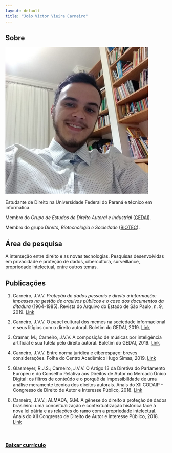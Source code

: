 ```yaml
---
layout: default
title: "João Víctor Vieira Carneiro"
---
```


## Sobre

<img class="profile-picture" src="foto-jv.png">

Estudante de Direito na Universidade Federal do Paraná e técnico em informática.

Membro do *Grupo de Estudos de Direito Autoral e Industrial* ([GEDAI](http://gedai.com.br)).

Membro do grupo *Direito, Biotecnologia e Sociedade* ([BIOTEC](http://www.direito.ufpr.br/portal/biotec/)).

## Área de pesquisa

A interseção entre direito e as novas tecnologias. Pesquisas desenvolvidas em privacidade e proteção de dados, cibercultura, surveillance, propriedade intelectual, entre outros temas.

## Publicações

1. Carneiro, J.V.V. *Proteção de dados pessoais e direito à informação: impasses na gestão de arquivos públicos e o caso dos documentos da ditadura* (1964-1985). Revista do Arquivo do Estado de São Paulo, n. 9, 2019. [Link](http://www.arquivoestado.sp.gov.br/revista_do_arquivo/09/artigo_03.php)

2. Carneiro, J.V.V. O papel cultural dos memes na sociedade informacional e seus litígios com o direito autoral. Boletim do GEDAI, 2019. [Link](http://www.gedai.com.br/junho-2019/o-papel-cultural-dos-memes-na-sociedade-informacional-e-seus-litigios-com-o-direito-autoral/)

3. Cramar, M.; Carneiro, J.V.V. A composição de músicas por inteligência artificial e sua tutela pelo direito autoral. Boletim do GEDAI, 2019. [Link](http://www.gedai.com.br/outubro-de-2019/a-composicao-de-musicas-por-inteligencia-artificial-e-sua-tutela-pelo-direito-autoral/)

4. Carneiro, J.V.V. Entre norma jurídica e ciberespaço: breves considerações. Folha do Centro Acadêmico Hugo Simas, 2019. [Link](https://drive.google.com/file/d/1r6appTMrU0cIBbHbb7Z3W56hl86UV-ea/view#page=6)

5. Glasmeyer, R.J.S.; Carneiro, J.V.V. O Artigo 13 da Diretiva do Parlamento Europeu e do Conselho Relativa aos Direitos de Autor no Mercado Único Digital: os filtros de conteúdo e o porquê da impossibilidade de uma análise meramente técnica dos direitos autorais. Anais do XII CODAIP - Congresso de Direito de Autor e Interesse Público, 2018. [Link](http://www.gedai.com.br/wp-content/uploads/2019/05/002-O-ARTIGO-13-DA-DIRETIVA-DO-PARLAMENTO-EUROPEU.pdf)

6. Carneiro, J.V.V.; ALMADA, G.M. A gênese do direito à proteção de dados brasileiro: uma conceitualização e contextualização histórica face à nova lei pátria e as relações do ramo com a propriedade intelectual. Anais do XII Congresso de Direito de Autor e Interesse Público, 2018. [Link](http://www.gedai.com.br/wp-content/uploads/2019/06/033-A-G%C3%8ANESE-DO-DIREITO-%C3%80-PROTE%C3%87%C3%83O-DE-DADOS-BRASILEIRO.pdf)

<br>

### [Baixar currículo](https://joaovvcarneiro.github.io/assets/curriculo.pdf)
